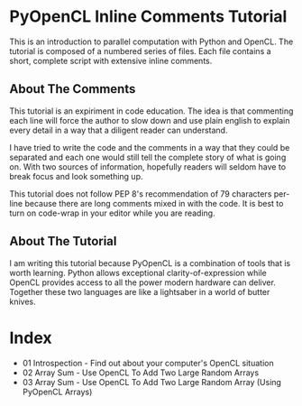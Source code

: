 # PyOpenCL Inline Comments Tutorial

This is an introduction to parallel computation with Python and OpenCL.  The tutorial is composed of a numbered series of files.  Each file contains a short, complete script with extensive inline comments.

## About The Comments

This tutorial is an expiriment in code education.  The idea is that commenting each line will force the author to slow down and use plain english to explain every detail in a way that a diligent reader can understand.

I have tried to write the code and the comments in a way that they could be separated and each one would still tell the complete story of what is going on.  With two sources of information, hopefully readers will seldom have to break focus and look something up.

This tutorial does not follow PEP 8's recommendation of 79 characters per-line because there are long comments mixed in with the code.  It is best to turn on code-wrap in your editor while you are reading.

## About The Tutorial

I am writing this tutorial because PyOpenCL is a combination of tools that is worth learning.  Python allows exceptional clarity-of-expression while OpenCL provides access to all the power modern hardware can deliver.  Together these two languages are like a lightsaber in a world of butter knives.

# Index

- 01 Introspection - Find out about your computer's OpenCL situation
- 02 Array Sum - Use OpenCL To Add Two Large Random Arrays
- 03 Array Sum - Use OpenCL To Add Two Large Random Array (Using PyOpenCL Arrays)